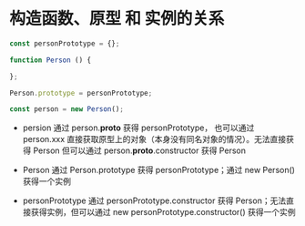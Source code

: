 # 构造函数、原型 和 实例的关系
```js
const personPrototype = {};

function Person () {

};

Person.prototype = personPrototype;

const person = new Person();
```

- persion 通过 person.__proto__ 获得 personPrototype， 也可以通过 person.xxx 直接获取原型上的对象（本身没有同名对象的情况）。无法直接获得 Person 但可以通过 person.__proto__.constructor 获得 Person

- Person 通过 Person.prototype 获得 personPrototype；通过 new Person() 获得一个实例

- personPrototype 通过 personPrototype.constructor 获得 Person；无法直接获得实例，但可以通过 new personPrototype.constructor() 获得一个实例



